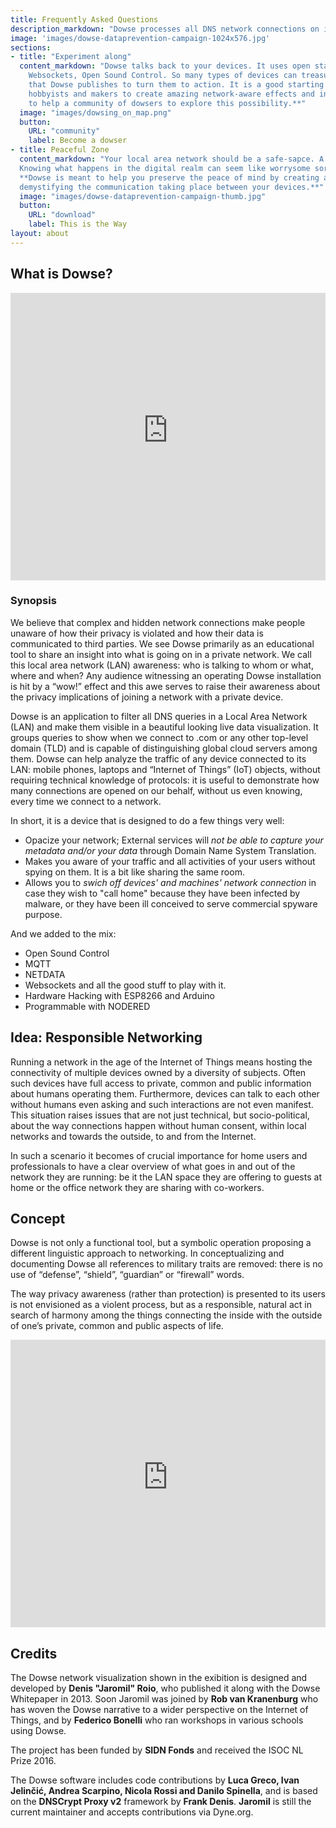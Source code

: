 ```yaml
---
title: Frequently Asked Questions
description_markdown: "Dowse processes all DNS network connections on its network and makes them visible in real-time, showing when we connect to **.com**, **.org** or **.net** domains, or to the corporate cloud of social networks. This way we can immediately see how many connections are opened by our personal devices, without us even knowing, every time we connect to a network."
image: 'images/dowse-dataprevention-campaign-1024x576.jpg'
sections:
- title: "Experiment along"
  content_markdown: "Dowse talks back to your devices. It uses open standards: MQTT,
    Websockets, Open Sound Control. So many types of devices can treasure the messages
    that Dowse publishes to turn them to action. It is a good starting point for artists,
    hobbyists and makers to create amazing network-aware effects and interfaces. \n\n**We try
    to help a community of dowsers to explore this possibility.**"
  image: "images/dowsing_on_map.png"
  button:
    URL: "community"
    label: Become a dowser
- title: Peaceful Zone
  content_markdown: "Your local area network should be a safe-sapce. A zone of peace of mind.
  Knowing what happens in the digital realm can seem like worrysome sorcery or black-magic.\n\n
  **Dowse is meant to help you preserve the peace of mind by creating awareness and
  demystifying the communication taking place between your devices.**"
  image: "images/dowse-dataprevention-campaign-thumb.jpg"
  button:
    URL: "download"
    label: This is the Way
layout: about
---
```


## What is Dowse?

<iframe width="100%" height="460" src="https://www.youtube-nocookie.com/embed/wDLyYk_TQtI?si=E9j_UJs_SwmCN6gc" title="YouTube video player" frameborder="0" allow="accelerometer; autoplay; clipboard-write; encrypted-media; gyroscope; picture-in-picture; web-share" referrerpolicy="strict-origin-when-cross-origin" allowfullscreen></iframe>

### Synopsis
We believe that complex and hidden network connections make people unaware of how their privacy is violated and how their data is communicated to third parties. We see Dowse primarily as an educational tool to share an insight into what is going on in a private network. We call this local area network (LAN) awareness: who is talking to whom or what, where and when? Any audience witnessing an operating Dowse installation is hit by a “wow!” effect and this awe serves to raise their awareness about the privacy implications of joining a network with a private device.

Dowse is an application to filter all DNS queries in a Local Area Network (LAN) and make them visible in a beautiful looking live data visualization. It groups queries to show when we connect to .com or any other top-level domain (TLD) and is capable of distinguishing global cloud servers among them. Dowse can help analyze the traffic of any device connected to its LAN: mobile phones, laptops and “Internet of Things” (IoT) objects, without requiring technical knowledge of protocols: it is useful to demonstrate how many connections are opened on our behalf, without us even knowing, every time we connect to a network.

In short, it is a device that is designed to do a few things very well:

- Opacize your network; External services will *not be able to capture your metadata and/or your data* through Domain Name System Translation.
- Makes you aware of your traffic and all activities of your users without spying on them. It is a bit like sharing the same room.
- Allows you to *swich off devices' and machines' network connection* in case they wish to "call home" because they have been infected by malware, or they have been ill conceived to serve commercial spyware purpose.

And we added to the mix:
- Open Sound Control
- MQTT
- NETDATA
- Websockets and all the good stuff to play with it.
- Hardware Hacking with ESP8266 and Arduino
- Programmable with NODERED


## Idea: Responsible Networking

Running a network in the age of the Internet of Things means hosting the connectivity of multiple devices owned by a diversity of subjects. Often such devices have full access to private, common and public information about humans operating them. Furthermore, devices can talk to each other without humans even asking and such interactions
are not even manifest. This situation raises issues that are not just technical, but socio-political, about the way connections happen without human consent, within local networks and towards the outside, to and from the Internet.

In such a scenario it becomes of crucial importance for home users and professionals to have a clear overview of what goes in and out of the network they are running: be it the LAN space they are offering to guests at home or the office network they are sharing with co-workers.

## Concept
Dowse is not only a functional tool, but a symbolic operation proposing a different linguistic approach to networking. In conceptualizing and documenting Dowse all references to military traits are removed: there is no use of “defense”, “shield”, “guardian” or “firewall” words.

The way privacy awareness (rather than protection) is presented to its users is not envisioned as a violent process, but as a responsible, natural act in search of harmony among the things connecting the inside with the outside of one’s private, common and public aspects of life.

<iframe width="100%" height="460" src="https://www.youtube-nocookie.com/embed/9p5LozWuENE?si=xAQ9AF-V_3RXOQ0W" title="YouTube video player" frameborder="0" allow="accelerometer; autoplay; clipboard-write; encrypted-media; gyroscope; picture-in-picture; web-share" referrerpolicy="strict-origin-when-cross-origin" allowfullscreen></iframe>

## Credits
The Dowse network visualization shown in the exibition is designed and developed by **Denis "Jaromil" Roio**, who published it along with the Dowse Whitepaper in 2013. Soon Jaromil was joined by **Rob van Kranenburg** who has woven the Dowse narrative to a wider perspective on the Internet of Things, and by **Federico Bonelli** who ran workshops in various schools using Dowse.

The project has been funded by **SIDN Fonds** and received the ISOC NL Prize 2016.

The Dowse software includes code contributions by **Luca Greco, Ivan Jelinčić, Andrea Scarpino, Nicola Rossi and Danilo Spinella**, and is based on the **DNSCrypt Proxy v2** framework by **Frank Denis**. **Jaromil** is still the current maintainer and accepts contributions via Dyne.org.
